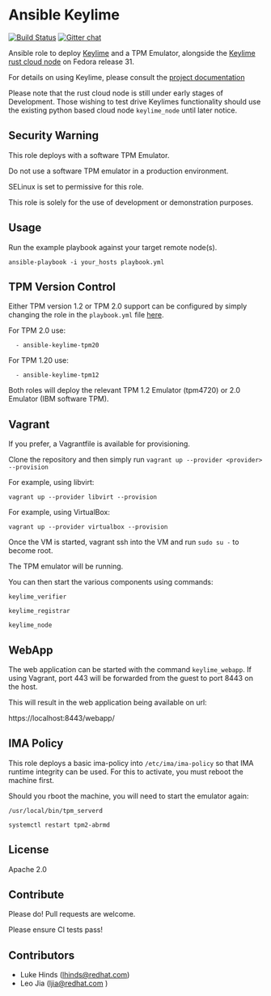 Ansible Keylime
===============

[![Build Status](https://travis-ci.org/keylime/ansible-keylime-tpm-emulator.svg?branch=master)](https://travis-ci.org/keylime/ansible-keylime-tpm-emulator) [![Gitter chat](https://badges.gitter.im/gitterHQ/gitter.png)](https://gitter.im/keylime-project/community)

Ansible role to deploy [Keylime](https://github.com/keylime/keylime) and a TPM Emulator,
alongside the  [Keylime rust cloud node](https://github.com/keylime/rust-keylime)
on Fedora release 31.

For details on using Keylime, please consult the
[project documentation](http://keylime-docs.rtfd.io/)

Please note that the rust cloud node is still under early stages of Development.
Those wishing to test drive Keylimes functionality should use the existing
python based cloud node `keylime_node` until later notice.

Security Warning
-----------------

This role deploys with a software TPM Emulator.

Do not use a software TPM emulator in a production environment.

SELinux is set to permissive for this role.

This role is solely for the use of development or demonstration purposes.

Usage
-----

Run the example playbook against your target remote node(s).

```
ansible-playbook -i your_hosts playbook.yml
```

TPM Version Control
-------------------

Either TPM version 1.2 or TPM 2.0 support can be configured by simply changing the role in the `playbook.yml` file [here](https://github.com/keylime/ansible-keylime/blob/master/playbook.yml#L11).

For TPM 2.0 use:

```
  - ansible-keylime-tpm20
```

For TPM 1.20 use:

```
  - ansible-keylime-tpm12
```

Both roles will deploy the relevant TPM 1.2 Emulator (tpm4720) or 2.0 Emulator (IBM software TPM).

Vagrant
-------

If you prefer, a Vagrantfile is available for provisioning.

Clone the repository and then simply run `vagrant up --provider <provider> --provision`

For example, using libvirt:

```
vagrant up --provider libvirt --provision
```

For example, using VirtualBox:

```
vagrant up --provider virtualbox --provision
```

Once the VM is started, vagrant ssh into the VM and run `sudo su -` to
become root.

The TPM emulator will be running.

You can then start the various components using commands:

```
keylime_verifier

keylime_registrar

keylime_node
```

WebApp
------

The web application can be started with the command `keylime_webapp`. If using
Vagrant, port 443 will be forwarded from the guest to port 8443 on the host.

This will result in the web application being available on url:

https://localhost:8443/webapp/


IMA Policy
----------

This role deploys a basic ima-policy into `/etc/ima/ima-policy` so that IMA
runtime integrity can be used. For this to activate, you must reboot the
machine first.

Should you rboot the machine, you will need to start the emulator again:

`/usr/local/bin/tpm_serverd`

`systemctl restart tpm2-abrmd`

License
-------

Apache 2.0

Contribute
----------

Please do! Pull requests are welcome.

Please ensure CI tests pass!

Contributors
------------

* Luke Hinds (lhinds@redhat.com)
* Leo Jia (ljia@redhat.com )
